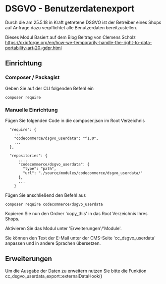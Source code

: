 # DSGVO - Benutzerdatenexport

Durch die am 25.5.18 in Kraft getretene DSGVO ist der Betreiber eines Shops auf Anfrage dazu verpflichtet alle Benutzerdaten 
bereitzustellen.

Dieses Modul Basiert auf dem Blog Beitrag von Clemens Scholz 
https://oxidforge.org/en/how-we-temporarily-handle-the-right-to-data-portability-art-20-gdpr.html


## Einrichtung

### Composer / Packagist

Geben Sie auf der CLI folgenden Befehl ein

    composer require 

### Manuelle Einrichtung

Fügen Sie folgenden Code in  die composer.json im Root Verzeichnis
      
      "require": {
        ...
        "codecommerce/dsgvo_userdata": "^1.0",
        ...
      }, 
      
      "repositories": {
          ....
          "codecommerce/dsgvo_userdata": {
            "type": "path",
            "url": "./source/modules/codecommerce/dsgvo_userdata/"
          },
          ...
        }
        
Fügen Sie anschließend den Befehl aus

    composer require codecommerce/dsgvo_userdata

Kopieren Sie nun den Ordner 'copy_this' in das Root Verzeichnis Ihres Shops.

Aktivieren Sie das Modul unter 'Erweiterungen'/'Module'.

Sie können den Text der E-Mail unter der CMS-Seite 'cc_dsgvo_userdata' anpassen und in andere Sprachen übersetzen.

## Erweiterungen

Um die Ausgabe der Daten zu erweitern nutzen Sie bitte die Funktion cc_dsgvo_userdata_export::externalDataHook()
 